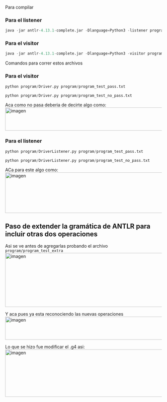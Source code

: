 Para compilar 
### Para el listener 
```python
java -jar antlr-4.13.1-complete.jar -Dlanguage=Python3 -listener program/SimpleLang.g4 -o program
```
### Para el visitor
```python
java -jar antlr-4.13.1-complete.jar -Dlanguage=Python3 -visitor program/SimpleLang.g4 -o program
```
Comandos para correr estos archivos 
### Para el visitor
```python
python program/Driver.py program/program_test_pass.txt
```
```python
python program/Driver.py program/program_test_no_pass.txt
```
Aca como no pasa deberia de decirte algo como:
<img width="1238" height="74" alt="imagen" src="https://github.com/user-attachments/assets/617e74b6-66de-4bb4-8e82-a2ade75ad4c1" />



### Para el listener
```python
python program/DriverListener.py program/program_test_pass.txt
```
```python
python program/DriverListener.py program/program_test_no_pass.txt
```
ACa para este algo como: <img width="1272" height="130" alt="imagen" src="https://github.com/user-attachments/assets/92b23154-a649-441c-8fb9-ba3e4bec4674" />


## Paso de extender la gramática de ANTLR para incluir otras dos operaciones
Asi se ve antes de agregarlas probando el archivo `program/program_test_extra`
<img width="1216" height="173" alt="imagen" src="https://github.com/user-attachments/assets/ade90b46-7fee-44a3-b571-b49542de1cb6" />

Y aca pues ya esta reconociendo las nuevas operaciones
<img width="1199" height="74" alt="imagen" src="https://github.com/user-attachments/assets/479b94b0-b7f5-4339-9bfa-a6f3a2d019bd" />

Lo que se hizo fue modificar el .g4 asi: <img width="575" height="152" alt="imagen" src="https://github.com/user-attachments/assets/d8843fb9-66cc-4002-94fc-ea45042a0b05" />

